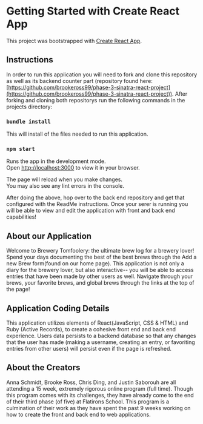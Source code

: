 # Getting Started with Create React App

This project was bootstrapped with [Create React App](https://github.com/facebook/create-react-app).

## Instructions

In order to run this application you will need to fork and clone this repository as well as its backend counter part (repository found here: [https://github.com/brookeross99/phase-3-sinatra-react-project](https://github.com/brookeross99/phase-3-sinatra-react-project)). After forking and cloning both repositorys run the following commands in the projects directory:  

### `bundle install`

This will install of the files needed to run this application. 

### `npm start`

Runs the app in the development mode.\
Open [http://localhost:3000](http://localhost:3000) to view it in your browser.

The page will reload when you make changes.\
You may also see any lint errors in the console.

After doing the above, hop over to the back end repository and get that configured with the ReadMe instructions. Once your serer is running you will be able to view and edit the application with front and back end capabilities! 

## About our Application

Welcome to Brewery Tomfoolery: the ultimate brew log for a brewery lover! Spend your days documenting the best of the best brews through the Add a new Brew form(found on our home page). This application is not only a diary for the brewery lover, but also interactive-- you will be able to access entries that have been made by other users as well. Navigate through your brews, your favorite brews, and global brews through the links at the top of the page!

## Application Coding Details

This application utilizes elements of React(JavaScript, CSS & HTML) and Ruby (Active Records), to create a cohesive front end and back end experience. Users data persists to a backend database so that any changes that the user has made (making a username, creating an entry, or favoriting entries from other users) will persist even if the page is refreshed.

## About the Creators

Anna Schmidt, Brooke Ross, Chris Ding, and Justin Saborouh are all attending a 15 week, extremely rigorous online program (full time). Though this program comes with its challenges, they have already come to the end of their third phase (of five) at Flatirons School. This program is a culmination of their work as they have spent the past 9 weeks working on how to create the front and back end to web applications.
